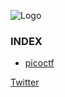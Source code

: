![Logo](../media/ctfmarket.png?raw=true)
### INDEX
* [picoctf](https://burpoverflow.github.io/CTF-Market/picoctf)


[Twitter](https://twitter.com/burpOverflow)

